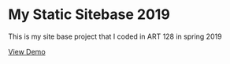# My Static Sitebase 2019
This is my site base project that I coded in ART 128 in spring 2019

[View Demo](https://johndoenma.github.io/mystaticsitebase-2019/)
